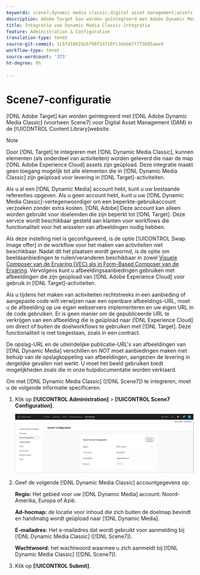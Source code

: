 ```yaml
---
keywords: scene7;dynamic media classic;digital asset management;assets;dam;content library;swap image
description: Adobe Target kan worden geïntegreerd met Adobe Dynamic Media Classic (voorheen Scene7) voor Digital Asset Management (DAM) in de inhoudsbibliotheek.
title: Integratie van Dynamic Media Classic-integratie
feature: Administration & Configuration
translation-type: tm+mt
source-git-commit: 1c5fd1062da5f90f24720fc3deb67f7f3b05aee9
workflow-type: tm+mt
source-wordcount: '373'
ht-degree: 0%

---
```



# Scene7-configuratie

[!DNL Adobe Target] kan worden geïntegreerd met  [!DNL Adobe Dynamic Media Classic] (voorheen Scene7) voor Digital Asset Management (DAM) in de  [!UICONTROL Content Library]website.

>[!NOTE]
>
>Door [!DNL Target] te integreren met [!DNL Dynamic Media Classic], kunnen elementen (als onderdeel van activiteiten) worden geleverd die naar de map [!DNL Adobe Experience Cloud] assets zijn geüpload. Deze integratie maakt geen toegang mogelijk tot alle elementen die in [!DNL Dynamic Media Classic] zijn geüpload voor levering in [!DNL Target]-activiteiten.

Als u al een [!DNL Dynamic Media] account hebt, kunt u uw bestaande referenties opgeven. Als u geen account hebt, kunt u uw [!DNL Dynamic Media Classic]-vertegenwoordiger om een beperkte-gebruikaccount verzoeken zonder extra kosten. [!DNL Adobe] Deze account kan alleen worden gebruikt voor doeleinden die zijn beperkt tot [!DNL Target]. Deze service wordt beschikbaar gesteld aan klanten voor workflows die functionaliteit voor het wisselen van afbeeldingen nodig hebben.

<!-- 
>[!NOTE]
>
>A restricted-use, free [!DNL Dynamic Media Classic] account for [!DNL Adobe Target] is no longer supported for new customers or new users. Existing sign-in credentials work as usual. 
-->

Als deze instelling niet is geconfigureerd, is de optie [!UICONTROL Swap Image offer] in de workflow voor het maken van activiteiten niet beschikbaar. Nadat dit het plaatsen wordt gevormd, is de optie om beeldaanbiedingen te ruilen/veranderen beschikbaar in zowel [Visuele Composer van de Ervaring (VEC) als in Form-Based Composer van de Ervaring](/help/c-experiences/experiences.md#concept_A2E10F6AFB3D4AEAB6951EE14688848D). Vervolgens kunt u afbeeldingsaanbiedingen gebruiken met afbeeldingen die zijn geüpload van [!DNL Adobe Experience Cloud] voor gebruik in [!DNL Target]-activiteiten.

Als u tijdens het maken van activiteiten rechtstreeks in een aanbieding of aangepaste code wilt verwijzen naar een openbare afbeeldings-URL, moet u de afbeelding op uw eigen webservers implementeren en uw eigen URL in de code gebruiken. Er is geen manier om de gepubliceerde URL te verkrijgen van een afbeelding die is geüpload naar [!DNL Experience Cloud] om direct of buiten de doelworkflows te gebruiken met [!DNL Target]. Deze functionaliteit is niet toegestaan, zoals in een contract.

De opslag-URL en de uiteindelijke publicatie-URL&#39;s van afbeeldingen van [!DNL Dynamic Media] verschillen en *NOT* moet aanbiedingen maken met behulp van de opslagkoppeling van afbeeldingen, aangezien de levering in dergelijke gevallen niet werkt. U moet het beeld gebruiken biedt mogelijkheden zoals die in onze hulpdocumentatie worden verklaard.

Om met [!DNL Dynamic Media Classic] ([!DNL Scene7]) te integreren, moet u de volgende informatie specificeren.

1. Klik op **[!UICONTROL Administration]** > **[!UICONTROL Scene7 Configuration]**.

   ![Scene7-pagina](/help/administrating-target/assets/scene7.png)

1. Geef de volgende [!DNL Dynamic Media Classic] accountgegevens op:

   **Regio:** Het gebied voor uw  [!DNL Dynamic Media] account: Noord-Amerika, Europa of Azië.

   **Ad-hocmap:** de locatie voor inhoud die zich buiten de doelmap bevindt en handmatig wordt geüpload naar  [!DNL Dynamic Media].

   **E-mailadres:** Het e-mailadres dat wordt gebruikt voor aanmelding bij  [!DNL Dynamic Media Classic] ([!DNL Scene7]).

   **Wachtwoord:** het wachtwoord waarmee u zich aanmeldt bij  [!DNL Dynamic Media Classic] ([!DNL Scene7]).

1. Klik op **[!UICONTROL Submit]**.
